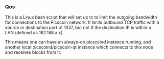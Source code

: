 ### Qos ###

This is a Linux bash script that will set up tc to limit the outgoing bandwidth for connections to the Picscoin network. It limits outbound TCP traffic with a source or destination port of 1337, but not if the destination IP is within a LAN (defined as 192.168.x.x).

This means one can have an always-on picscoind instance running, and another local picscoind/picscoin-qt instance which connects to this node and receives blocks from it.
